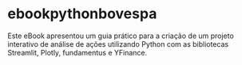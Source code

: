 # ebookpythonbovespa
Este eBook apresentou um guia prático para a criação de um projeto interativo de análise de ações utilizando Python com as bibliotecas Streamlit, Plotly, fundamentus e YFinance.
